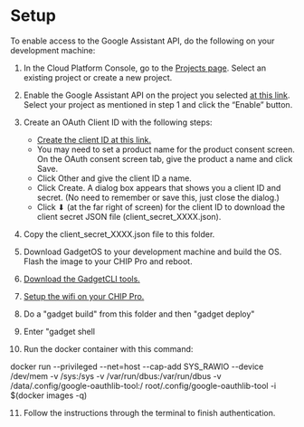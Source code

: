 # Setup

To enable access to the Google Assistant API, do the following on your development machine:

1. In the Cloud Platform Console, go to the [Projects page](https://console.cloud.google.com/project?pli=1). Select an existing project or create a new project.

2. Enable the Google Assistant API on the project you selected [at this link](https://console.developers.google.com/apis/api/embeddedassistant.googleapis.com/overview?pli=1). Select your project as mentioned in step 1 and click the “Enable” button.

3. Create an OAuth Client ID with the following steps:
    - [Create the client ID at this link.](https://console.developers.google.com/apis/credentials/oauthclient)
    - You may need to set a product name for the product consent screen. On the OAuth consent screen tab, give the product a name and click Save.
    - Click Other and give the client ID a name.
    - Click Create. A dialog box appears that shows you a client ID and secret. (No need to remember or save this, just close the dialog.)
    - Click ⬇ (at the far right of screen) for the client ID to download the client secret JSON file (client_secret_XXXX.json).

4. Copy the client_secret_XXXX.json file to this folder.

5. Download GadgetOS to your development machine and build the OS. Flash the image to your CHIP Pro and reboot.
 
6. [Download the GadgetCLI tools.](https://docs.getchip.com/gadget.html#set-up-gadget)

7. [Setup the wifi on your CHIP Pro.](https://docs.getchip.com/gadget.html#set-up-wifi)

8. Do a "gadget build" from this folder and then "gadget deploy"

9. Enter "gadget shell

10. Run the docker container with this command:

 docker run --privileged --net=host --cap-add SYS_RAWIO --device /dev/mem -v 
/sys:/sys -v /var/run/dbus:/var/run/dbus -v /data/.config/google-oauthlib-tool:/
root/.config/google-oauthlib-tool -i $(docker images -q)

11. Follow the instructions through the terminal to finish authentication.

